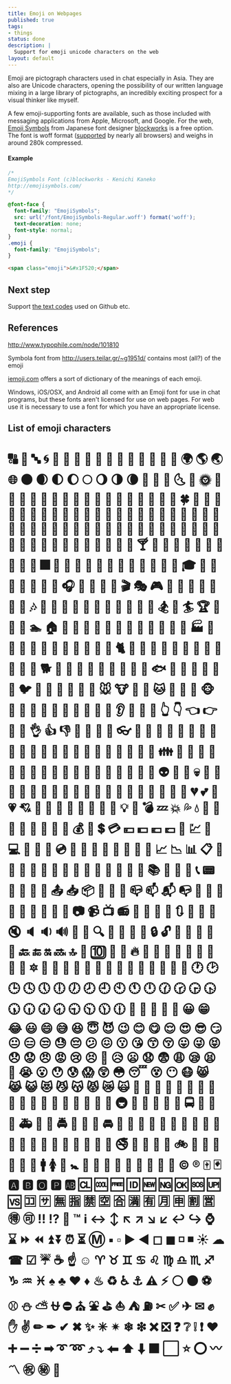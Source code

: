 ```yaml
---
title: Emoji on Webpages
published: true
tags:
- things
status: done  
description: |
  Support for emoji unicode characters on the web
layout: default
---
```


Emoji are pictograph characters used in chat especially in Asia. They are also are Unicode characters, opening the possibility of our written language mixing in a large library of pictographs, an incredibly exciting prospect for a visual thinker like myself.

A few emoji-supporting fonts are available, such as those included with messaging applications from Apple, Microsoft, and Google. For the web, [Emoji Symbols](http://emojisymbols.com/) from Japanese font designer [blockworks](http://blockworks.jp/) is a free option. The font is woff format ([supported](http://caniuse.com/#feat=woff) by nearly all browsers) and weighs in around 280k compressed. 





#### Example

```css
/*
EmojiSymbols Font (c)blockworks - Kenichi Kaneko
http://emojisymbols.com/
*/

@font-face {
  font-family: "EmojiSymbols";
  src: url('/font/EmojiSymbols-Regular.woff') format('woff');
  text-decoration: none;
  font-style: normal;
}
.emoji {
  font-family: "EmojiSymbols";
}
```

```html
<span class="emoji">&#x1F520;</span>
```

## Next step

Support [the text codes](http://www.emoji-cheat-sheet.com/) used on Github etc.

## References

<http://www.typophile.com/node/101810>

Symbola font from <http://users.teilar.gr/~g1951d/> contains most (all?) of the emoji

[iemoji.com](http://www.iemoji.com/browse/emoji/category) offers a sort of dictionary of the meanings of each emoji.

Windows, iOS/OSX, and Android all come with an Emoji font for use in chat programs, but these fonts aren't licensed for use on web pages. For web use it is necessary to use a font for which you have an appropriate license.


## List of emoji characters

<h1 class="emoji">
&#x1F520;
&#x1F521;
&#x1F524;
&#x1F300;
&#x1F301;
&#x1F302;
&#x1F303;
&#x1F304;
&#x1F305;
&#x1F306;
&#x1F307;
&#x1F308;
&#x1F309;
&#x1F30A;
&#x1F30B;
&#x1F30C;
&#x1F30D;
&#x1F30E;
&#x1F30F;
&#x1F310;
&#x1F311;
&#x1F312;
&#x1F313;
&#x1F314;
&#x1F315;
&#x1F316;
&#x1F317;
&#x1F318;
&#x1F319;
&#x1F31A;
&#x1F31B;
&#x1F31C;
&#x1F31D;
&#x1F31E;
&#x1F31F;
&#x1F320;
&#x1F330;
&#x1F331;
&#x1F332;
&#x1F333;
&#x1F334;
&#x1F335;
&#x1F337;
&#x1F338;
&#x1F339;
&#x1F33A;
&#x1F33B;
&#x1F33C;
&#x1F33D;
&#x1F33E;
&#x1F33F;
&#x1F340;
&#x1F341;
&#x1F342;
&#x1F343;
&#x1F344;
&#x1F345;
&#x1F346;
&#x1F347;
&#x1F348;
&#x1F349;
&#x1F34A;
&#x1F34B;
&#x1F34C;
&#x1F34D;
&#x1F34E;
&#x1F34F;
&#x1F350;
&#x1F351;
&#x1F352;
&#x1F353;
&#x1F354;
&#x1F355;
&#x1F356;
&#x1F357;
&#x1F358;
&#x1F359;
&#x1F35A;
&#x1F35B;
&#x1F35C;
&#x1F35D;
&#x1F35E;
&#x1F35F;
&#x1F360;
&#x1F361;
&#x1F362;
&#x1F363;
&#x1F364;
&#x1F365;
&#x1F366;
&#x1F367;
&#x1F368;
&#x1F369;
&#x1F36A;
&#x1F36B;
&#x1F36C;
&#x1F36D;
&#x1F36E;
&#x1F36F;
&#x1F370;
&#x1F371;
&#x1F372;
&#x1F373;
&#x1F374;
&#x1F375;
&#x1F376;
&#x1F377;
&#x1F378;
&#x1F379;
&#x1F37A;
&#x1F37B;
&#x1F37C;
&#x1F380;
&#x1F381;
&#x1F382;
&#x1F383;
&#x1F384;
&#x1F385;
&#x1F386;
&#x1F387;
&#x1F388;
&#x1F389;
&#x1F38A;
&#x1F38B;
&#x1F38C;
&#x1F38D;
&#x1F38E;
&#x1F38F;
&#x1F390;
&#x1F391;
&#x1F392;
&#x1F393;
&#x1F3A0;
&#x1F3A1;
&#x1F3A2;
&#x1F3A3;
&#x1F3A4;
&#x1F3A5;
&#x1F3A6;
&#x1F3A7;
&#x1F3A8;
&#x1F3A9;
&#x1F3AA;
&#x1F3AB;
&#x1F3AC;
&#x1F3AD;
&#x1F3AE;
&#x1F3AF;
&#x1F3B0;
&#x1F3B1;
&#x1F3B2;
&#x1F3B3;
&#x1F3B4;
&#x1F3B5;
&#x1F3B6;
&#x1F3B7;
&#x1F3B8;
&#x1F3B9;
&#x1F3BA;
&#x1F3BB;
&#x1F3BC;
&#x1F3BD;
&#x1F3BE;
&#x1F3BF;
&#x1F3C0;
&#x1F3C1;
&#x1F3C2;
&#x1F3C3;
&#x1F3C4;
&#x1F3C6;
&#x1F3C7;
&#x1F3C8;
&#x1F3C9;
&#x1F3CA;
&#x1F3E0;
&#x1F3E1;
&#x1F3E2;
&#x1F3E3;
&#x1F3E4;
&#x1F3E5;
&#x1F3E6;
&#x1F3E7;
&#x1F3E8;
&#x1F3E9;
&#x1F3EA;
&#x1F3EB;
&#x1F3EC;
&#x1F3ED;
&#x1F3EE;
&#x1F3EF;
&#x1F3F0;
&#x1F400;
&#x1F401;
&#x1F402;
&#x1F403;
&#x1F404;
&#x1F405;
&#x1F406;
&#x1F407;
&#x1F408;
&#x1F409;
&#x1F40A;
&#x1F40B;
&#x1F40C;
&#x1F40D;
&#x1F40E;
&#x1F40F;
&#x1F410;
&#x1F411;
&#x1F412;
&#x1F413;
&#x1F414;
&#x1F415;
&#x1F416;
&#x1F417;
&#x1F418;
&#x1F419;
&#x1F41A;
&#x1F41B;
&#x1F41C;
&#x1F41D;
&#x1F41E;
&#x1F41F;
&#x1F420;
&#x1F421;
&#x1F422;
&#x1F423;
&#x1F424;
&#x1F425;
&#x1F426;
&#x1F427;
&#x1F428;
&#x1F429;
&#x1F42A;
&#x1F42B;
&#x1F42C;
&#x1F42D;
&#x1F42E;
&#x1F42F;
&#x1F430;
&#x1F431;
&#x1F432;
&#x1F433;
&#x1F434;
&#x1F435;
&#x1F436;
&#x1F437;
&#x1F438;
&#x1F439;
&#x1F43A;
&#x1F43B;
&#x1F43C;
&#x1F43D;
&#x1F43E;
&#x1F440;
&#x1F442;
&#x1F443;
&#x1F444;
&#x1F445;
&#x1F446;
&#x1F447;
&#x1F448;
&#x1F449;
&#x1F44A;
&#x1F44B;
&#x1F44C;
&#x1F44D;
&#x1F44E;
&#x1F44F;
&#x1F450;
&#x1F451;
&#x1F452;
&#x1F453;
&#x1F454;
&#x1F455;
&#x1F456;
&#x1F457;
&#x1F458;
&#x1F459;
&#x1F45A;
&#x1F45B;
&#x1F45C;
&#x1F45D;
&#x1F45E;
&#x1F45F;
&#x1F460;
&#x1F461;
&#x1F462;
&#x1F463;
&#x1F464;
&#x1F465;
&#x1F466;
&#x1F467;
&#x1F468;
&#x1F469;
&#x1F46A;
&#x1F46B;
&#x1F46C;
&#x1F46D;
&#x1F46E;
&#x1F46F;
&#x1F470;
&#x1F471;
&#x1F472;
&#x1F473;
&#x1F474;
&#x1F475;
&#x1F476;
&#x1F477;
&#x1F478;
&#x1F479;
&#x1F47A;
&#x1F47B;
&#x1F47C;
&#x1F47D;
&#x1F47E;
&#x1F47F;
&#x1F480;
&#x1F481;
&#x1F482;
&#x1F483;
&#x1F484;
&#x1F485;
&#x1F486;
&#x1F487;
&#x1F488;
&#x1F489;
&#x1F48A;
&#x1F48B;
&#x1F48C;
&#x1F48D;
&#x1F48E;
&#x1F48F;
&#x1F490;
&#x1F491;
&#x1F492;
&#x1F493;
&#x1F494;
&#x1F495;
&#x1F496;
&#x1F497;
&#x1F498;
&#x1F499;
&#x1F49A;
&#x1F49B;
&#x1F49C;
&#x1F49D;
&#x1F49E;
&#x1F49F;
&#x1F4A0;
&#x1F4A1;
&#x1F4A2;
&#x1F4A3;
&#x1F4A4;
&#x1F4A5;
&#x1F4A6;
&#x1F4A7;
&#x1F4A8;
&#x1F4A9;
&#x1F4AA;
&#x1F4AB;
&#x1F4AC;
&#x1F4AD;
&#x1F4AE;
&#x1F4AF;
&#x1F4B0;
&#x1F4B1;
&#x1F4B2;
&#x1F4B3;
&#x1F4B4;
&#x1F4B5;
&#x1F4B6;
&#x1F4B7;
&#x1F4B8;
&#x1F4B9;
&#x1F4BA;
&#x1F4BB;
&#x1F4BC;
&#x1F4BD;
&#x1F4BE;
&#x1F4BF;
&#x1F4C0;
&#x1F4C1;
&#x1F4C2;
&#x1F4C3;
&#x1F4C4;
&#x1F4C5;
&#x1F4C6;
&#x1F4C7;
&#x1F4C8;
&#x1F4C9;
&#x1F4CA;
&#x1F4CB;
&#x1F4CC;
&#x1F4CD;
&#x1F4CE;
&#x1F4CF;
&#x1F4D0;
&#x1F4D1;
&#x1F4D2;
&#x1F4D3;
&#x1F4D4;
&#x1F4D5;
&#x1F4D6;
&#x1F4D7;
&#x1F4D8;
&#x1F4D9;
&#x1F4DA;
&#x1F4DB;
&#x1F4DC;
&#x1F4DD;
&#x1F4DE;
&#x1F4DF;
&#x1F4E0;
&#x1F4E1;
&#x1F4E2;
&#x1F4E3;
&#x1F4E4;
&#x1F4E5;
&#x1F4E6;
&#x1F4E7;
&#x1F4E8;
&#x1F4E9;
&#x1F4EA;
&#x1F4EB;
&#x1F4EC;
&#x1F4ED;
&#x1F4EE;
&#x1F4EF;
&#x1F4F0;
&#x1F4F1;
&#x1F4F2;
&#x1F4F3;
&#x1F4F4;
&#x1F4F5;
&#x1F4F6;
&#x1F4F7;
&#x1F4F9;
&#x1F4FA;
&#x1F4FB;
&#x1F4FC;
&#x1F500;
&#x1F501;
&#x1F502;
&#x1F503;
&#x1F504;
&#x1F505;
&#x1F506;
&#x1F507;
&#x1F508;
&#x1F509;
&#x1F50A;
&#x1F50B;
&#x1F50C;
&#x1F50D;
&#x1F50E;
&#x1F50F;
&#x1F510;
&#x1F511;
&#x1F512;
&#x1F513;
&#x1F514;
&#x1F515;
&#x1F516;
&#x1F517;
&#x1F518;
&#x1F519;
&#x1F51A;
&#x1F51B;
&#x1F51C;
&#x1F51D;
&#x1F51E;
&#x1F51F;
&#x1F522;
&#x1F523;
&#x1F525;
&#x1F526;
&#x1F527;
&#x1F528;
&#x1F529;
&#x1F52A;
&#x1F52B;
&#x1F52C;
&#x1F52D;
&#x1F52E;
&#x1F52F;
&#x1F530;
&#x1F531;
&#x1F532;
&#x1F533;
&#x1F534;
&#x1F535;
&#x1F536;
&#x1F537;
&#x1F538;
&#x1F539;
&#x1F53A;
&#x1F53B;
&#x1F53C;
&#x1F53D;
&#x1F550;
&#x1F551;
&#x1F552;
&#x1F553;
&#x1F554;
&#x1F555;
&#x1F556;
&#x1F557;
&#x1F558;
&#x1F559;
&#x1F55A;
&#x1F55B;
&#x1F55C;
&#x1F55D;
&#x1F55E;
&#x1F55F;
&#x1F560;
&#x1F561;
&#x1F562;
&#x1F563;
&#x1F564;
&#x1F565;
&#x1F566;
&#x1F567;
&#x1F5FB;
&#x1F5FC;
&#x1F5FD;
&#x1F5FE;
&#x1F5FF;
&#x1F600;
&#x1F601;
&#x1F602;
&#x1F603;
&#x1F604;
&#x1F605;
&#x1F606;
&#x1F607;
&#x1F608;
&#x1F609;
&#x1F60A;
&#x1F60B;
&#x1F60C;
&#x1F60D;
&#x1F60E;
&#x1F60F;
&#x1F610;
&#x1F611;
&#x1F612;
&#x1F613;
&#x1F614;
&#x1F615;
&#x1F616;
&#x1F617;
&#x1F618;
&#x1F619;
&#x1F61A;
&#x1F61B;
&#x1F61C;
&#x1F61D;
&#x1F61E;
&#x1F61F;
&#x1F620;
&#x1F621;
&#x1F622;
&#x1F623;
&#x1F624;
&#x1F625;
&#x1F626;
&#x1F627;
&#x1F628;
&#x1F629;
&#x1F62A;
&#x1F62B;
&#x1F62C;
&#x1F62D;
&#x1F62E;
&#x1F62F;
&#x1F630;
&#x1F631;
&#x1F632;
&#x1F633;
&#x1F634;
&#x1F635;
&#x1F636;
&#x1F637;
&#x1F638;
&#x1F639;
&#x1F63A;
&#x1F63B;
&#x1F63C;
&#x1F63D;
&#x1F63E;
&#x1F63F;
&#x1F640;
&#x1F645;
&#x1F646;
&#x1F647;
&#x1F648;
&#x1F649;
&#x1F64A;
&#x1F64B;
&#x1F64C;
&#x1F64D;
&#x1F64E;
&#x1F64F;
&#x1F680;
&#x1F681;
&#x1F682;
&#x1F683;
&#x1F684;
&#x1F685;
&#x1F686;
&#x1F687;
&#x1F688;
&#x1F689;
&#x1F68A;
&#x1F68B;
&#x1F68C;
&#x1F68D;
&#x1F68E;
&#x1F68F;
&#x1F690;
&#x1F691;
&#x1F692;
&#x1F693;
&#x1F694;
&#x1F695;
&#x1F696;
&#x1F697;
&#x1F698;
&#x1F699;
&#x1F69A;
&#x1F69B;
&#x1F69C;
&#x1F69D;
&#x1F69E;
&#x1F69F;
&#x1F6A0;
&#x1F6A1;
&#x1F6A2;
&#x1F6A3;
&#x1F6A4;
&#x1F6A5;
&#x1F6A6;
&#x1F6A7;
&#x1F6A8;
&#x1F6A9;
&#x1F6AA;
&#x1F6AB;
&#x1F6AC;
&#x1F6AD;
&#x1F6AE;
&#x1F6AF;
&#x1F6B0;
&#x1F6B1;
&#x1F6B2;
&#x1F6B3;
&#x1F6B4;
&#x1F6B5;
&#x1F6B6;
&#x1F6B7;
&#x1F6B8;
&#x1F6B9;
&#x1F6BA;
&#x1F6BB;
&#x1F6BC;
&#x1F6BD;
&#x1F6BE;
&#x1F6BF;
&#x1F6C0;
&#x1F6C1;
&#x1F6C2;
&#x1F6C3;
&#x1F6C4;
&#x1F6C5;
&#x00A9;
&#x00AE;
&#x1F004;
&#x1F0CF;
&#x1F170;
&#x1F171;
&#x1F17E;
&#x1F17F;
&#x1F18E;
&#x1F191;
&#x1F192;
&#x1F193;
&#x1F194;
&#x1F195;
&#x1F196;
&#x1F197;
&#x1F198;
&#x1F199;
&#x1F19A;
&#x1F201;
&#x1F202;
&#x1F21A;
&#x1F22F;
&#x1F232;
&#x1F233;
&#x1F234;
&#x1F235;
&#x1F236;
&#x1F237;
&#x1F238;
&#x1F239;
&#x1F23A;
&#x1F250;
&#x1F251;
&#x203C;
&#x2049;
&#x20E3;
&#x2122;
&#x2139;
&#x2194;
&#x2195;
&#x2196;
&#x2197;
&#x2198;
&#x2199;
&#x21A9;
&#x21AA;
&#x231A;
&#x231B;
&#x23E9;
&#x23EA;
&#x23EB;
&#x23EC;
&#x23F0;
&#x23F3;
&#x24C2;
&#x25AA;
&#x25AB;
&#x25B6;
&#x25C0;
&#x25FB;
&#x25FC;
&#x25FD;
&#x25FE;
&#x2600;
&#x2601;
&#x260E;
&#x2611;
&#x2614;
&#x2615;
&#x261D;
&#x263A;
&#x2648;
&#x2649;
&#x264A;
&#x264B;
&#x264C;
&#x264D;
&#x264E;
&#x264F;
&#x2650;
&#x2651;
&#x2652;
&#x2653;
&#x2660;
&#x2663;
&#x2665;
&#x2666;
&#x2668;
&#x267B;
&#x267F;
&#x2693;
&#x26A0;
&#x26A1;
&#x26AA;
&#x26AB;
&#x26BD;
&#x26BE;
&#x26C4;
&#x26C5;
&#x26CE;
&#x26D4;
&#x26EA;
&#x26F2;
&#x26F3;
&#x26F5;
&#x26FA;
&#x26FD;
&#x2702;
&#x2705;
&#x2708;
&#x2709;
&#x270A;
&#x270B;
&#x270C;
&#x270F;
&#x2712;
&#x2714;
&#x2716;
&#x2728;
&#x2733;
&#x2734;
&#x2744;
&#x2747;
&#x274C;
&#x274E;
&#x2753;
&#x2754;
&#x2755;
&#x2757;
&#x2764;
&#x2795;
&#x2796;
&#x2797;
&#x27A1;
&#x27B0;
&#x27BF;
&#x2934;
&#x2935;
&#x2B05;
&#x2B06;
&#x2B07;
&#x2B1B;
&#x2B1C;
&#x2B50;
&#x2B55;
&#x3030;
&#x303D;
&#x3297;
&#x3299;
&#xE50A;
</h1>
